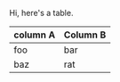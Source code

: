 <!-- {Title:"Tables in MarkdownDeep Testing", PublishedOn:"", Intro:"testing for tables"} -->

Hi, here's a table.

column A | Column B|
----------|--------------
foo|bar|
baz|rat
